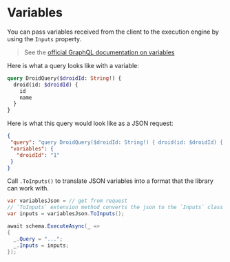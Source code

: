 # Variables

You can pass variables received from the client to the execution engine by using the `Inputs` property.

> See the [official GraphQL documentation on variables](http://graphql.org/learn/queries/#variables)

Here is what a query looks like with a variable:

```graphql
query DroidQuery($droidId: String!) {
  droid(id: $droidId) {
    id
    name
  }
}
```

Here is what this query would look like as a JSON request:

```json
{
 "query": "query DroidQuery($droidId: String!) { droid(id: $droidId) { id name } }",
 "variables": {
   "droidId": "1"
 }
}
```

Call `.ToInputs()` to translate JSON variables into a format that the library can work with.

```csharp
var variablesJson = // get from request
// `ToInputs` extension method converts the json to the `Inputs` class
var inputs = variablesJson.ToInputs();

await schema.ExecuteAsync(_ =>
{
  _.Query = "...";
  _.Inputs = inputs;
});
```
